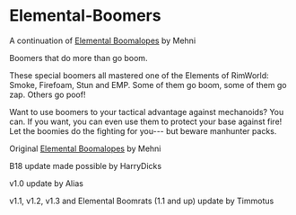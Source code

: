 # Elemental-Boomers
A continuation of [Elemental Boomalopes](https://steamcommunity.com/sharedfiles/filedetails/?id=938052209) by Mehni

Boomers that do more than go boom.

These special boomers all mastered one of the Elements of RimWorld: Smoke, Firefoam, Stun and EMP. Some of them go boom, some of them go zap. Others go poof!

Want to use boomers to your tactical advantage against mechanoids? You can. If you want, you can even use them to protect your base against fire! Let the boomies do the fighting for you--- but beware manhunter packs.

Original [Elemental Boomalopes](https://steamcommunity.com/sharedfiles/filedetails/?id=938052209) by Mehni

B18 update made possible by HarryDicks

v1.0 update by Alias

v1.1, v1.2, v1.3 and Elemental Boomrats (1.1 and up) update by Timmotus
